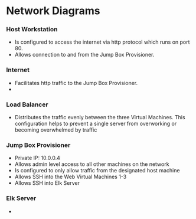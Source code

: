 # Network Diagrams

### Host Workstation
- Is configured to access the internet via http protocol which runs on port 80.
- Allows connection to and from the Jump Box Provisioner.

### Internet
- Facilitates http traffic to the Jump Box Provisioner.
- 
### Load Balancer
- Distributes the traffic evenly between the three Virtual Machines. This configuration helps to prevent a single server from overworking or becoming overwhelmed by traffic

### Jump Box Provisioner
- Private IP: 10.0.0.4
- Allows admin level access to all other machines on the network
- Is configured to only allow traffic from the designated host machine
- Allows SSH into the Web Virtual Machines 1-3
- Allows SSH into Elk Server

### Elk Server
-



